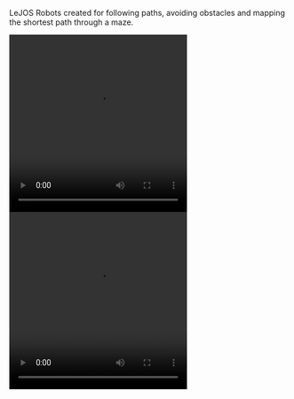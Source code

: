 LeJOS Robots created for following paths, avoiding obstacles and mapping the shortest path through a maze.

<div class="centre">
	<video width="320" height="320" controls>
		<source src="/video/lejos-1.webm" type="video/webm">
	</video>
	<video width="320" height="320" controls>
		<source src="/video/lejos-2.webm" type="video/webm">
	</video>
</div>
